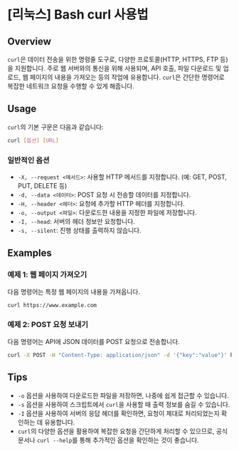 # [리눅스] Bash curl 사용법

## Overview
`curl`은 데이터 전송을 위한 명령줄 도구로, 다양한 프로토콜(HTTP, HTTPS, FTP 등)을 지원합니다. 주로 웹 서버와의 통신을 위해 사용되며, API 호출, 파일 다운로드 및 업로드, 웹 페이지의 내용을 가져오는 등의 작업에 유용합니다. `curl`은 간단한 명령어로 복잡한 네트워크 요청을 수행할 수 있게 해줍니다.

## Usage
`curl`의 기본 구문은 다음과 같습니다:

```bash
curl [옵션] [URL]
```

### 일반적인 옵션
- `-X, --request <메서드>`: 사용할 HTTP 메서드를 지정합니다. (예: GET, POST, PUT, DELETE 등)
- `-d, --data <데이터>`: POST 요청 시 전송할 데이터를 지정합니다.
- `-H, --header <헤더>`: 요청에 추가할 HTTP 헤더를 지정합니다.
- `-o, --output <파일>`: 다운로드한 내용을 지정한 파일에 저장합니다.
- `-I, --head`: 서버의 헤더 정보만 요청합니다.
- `-s, --silent`: 진행 상태를 출력하지 않습니다. 

## Examples
### 예제 1: 웹 페이지 가져오기
다음 명령어는 특정 웹 페이지의 내용을 가져옵니다.

```bash
curl https://www.example.com
```

### 예제 2: POST 요청 보내기
다음 명령어는 API에 JSON 데이터를 POST 요청으로 전송합니다.

```bash
curl -X POST -H "Content-Type: application/json" -d '{"key":"value"}' https://api.example.com/resource
```

## Tips
- `-o` 옵션을 사용하여 다운로드한 파일을 저장하면, 나중에 쉽게 접근할 수 있습니다.
- `-s` 옵션을 사용하여 스크립트에서 `curl`을 사용할 때 출력 정보를 숨길 수 있습니다.
- `-I` 옵션을 사용하여 서버의 응답 헤더를 확인하면, 요청이 제대로 처리되었는지 확인하는 데 유용합니다.
- `curl`의 다양한 옵션을 활용하여 복잡한 요청을 간단하게 처리할 수 있으므로, 공식 문서나 `curl --help`를 통해 추가적인 옵션을 확인하는 것이 좋습니다.